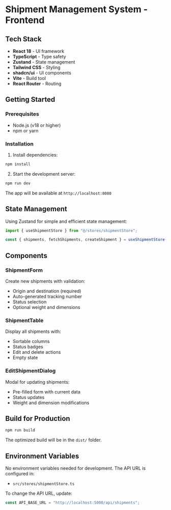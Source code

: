# Shipment Management System - Frontend

## Tech Stack
- **React 18** - UI framework
- **TypeScript** - Type safety
- **Zustand** - State management
- **Tailwind CSS** - Styling
- **shadcn/ui** - UI components
- **Vite** - Build tool
- **React Router** - Routing

## Getting Started
### Prerequisites
- Node.js (v18 or higher)
- npm or yarn

### Installation
1. Install dependencies:
```bash
npm install
```

2. Start the development server:
```bash
npm run dev
```

The app will be available at `http://localhost:8080`

## State Management
Using Zustand for simple and efficient state management:

```typescript
import { useShipmentStore } from "@/stores/shipmentStore";

const { shipments, fetchShipments, createShipment } = useShipmentStore();
```

## Components

### ShipmentForm
Create new shipments with validation:
- Origin and destination (required)
- Auto-generated tracking number
- Status selection
- Optional weight and dimensions

### ShipmentTable
Display all shipments with:
- Sortable columns
- Status badges
- Edit and delete actions
- Empty state

### EditShipmentDialog
Modal for updating shipments:
- Pre-filled form with current data
- Status updates
- Weight and dimension modifications

## Build for Production

```bash
npm run build
```

The optimized build will be in the `dist/` folder.

## Environment Variables

No environment variables needed for development. The API URL is configured in:
- `src/stores/shipmentStore.ts`

To change the API URL, update:
```typescript
const API_BASE_URL = "http://localhost:5000/api/shipments";
```
